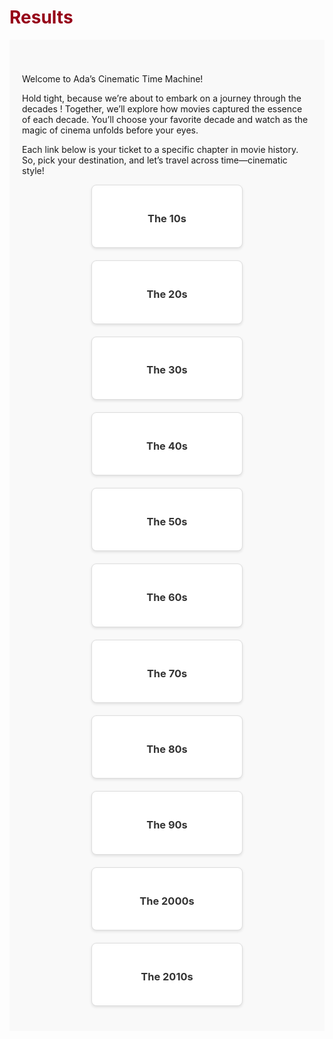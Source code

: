 <h1 style="color: #960018;">Results</h1>
<div class="results-section">
  <p class="text-justify">
  Welcome to Ada’s Cinematic Time Machine!
  </p>
  <p class="text-justify">
  Hold tight, because we’re about to embark on a journey through the decades ! Together, we’ll explore how movies captured the essence of each decade. You’ll choose your favorite decade and watch as the magic of cinema unfolds before your eyes.
  </p>
  <p class="text-justify">
  Each link below is your ticket to a specific chapter in movie history. So, pick your destination, and let’s travel across time—cinematic style!
  <div class="results-grid">
    <div class="results-card">
      <a href="/_includes/1910s.html">
        <h3>The 10s</h3>
      </a>
    </div>
    <div class="results-card">
      <a href="/results/1930s.html">
        <h3>The 20s</h3>
      </a>
    </div>
    <div class="results-card">
      <a href="/results/1940s.html">
        <h3>The 30s</h3>
      </a>
    </div>
    <div class="results-card">
      <a href="/results/1950s.html">
        <h3>The 40s</h3>
      </a>
    </div>
    <div class="results-card">
      <a href="/results/1960s.html">
        <h3>The 50s</h3>
      </a>
    </div>
    <div class="results-card">
      <a href="/results/1970s.html">
        <h3>The 60s</h3>
      </a>
    </div>
    <div class="results-card">
      <a href="/results/1980s.html">
        <h3>The 70s</h3>
      </a>
    </div>
    <div class="results-card">
      <a href="/results/1990s.html">
        <h3>The 80s</h3>
      </a>
    </div>
    <div class="results-card">
      <a href="/results/2000s.html">
        <h3>The 90s</h3>
      </a>
    </div>
    <div class="results-card">
      <a href="/results/2010s.html">
        <h3>The 2000s</h3>
      </a>
    </div>
    <div class="results-card">
      <a href="/results/2020s.html">
        <h3>The 2010s</h3>
      </a>
    </div>
  </div>
</div>

<style>
.results-section {
  padding: 40px 20px;
  background-color: #f9f9f9;
}

.results-grid {
  display: flex;
  flex-wrap: wrap;
  gap: 20px;
  justify-content: center;
}

.results-card {
  background-color: #ffffff;
  border: 1px solid #ddd;
  border-radius: 8px;
  padding: 20px;
  text-align: center;
  width: 200px;
  box-shadow: 0 2px 4px rgba(0, 0, 0, 0.1);
}

.results-card a {
  text-decoration: none;
  color: #333;
}

.results-card a:hover {
  color: #960018; /* Rouge carmin */
}
</style>